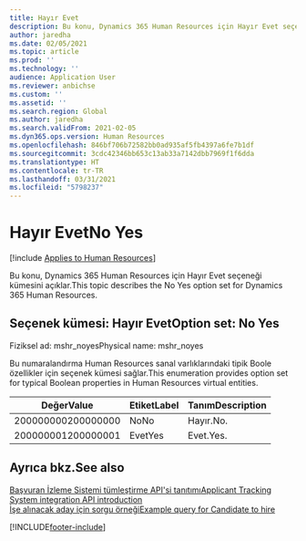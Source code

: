 ```yaml
---
title: Hayır Evet
description: Bu konu, Dynamics 365 Human Resources için Hayır Evet seçeneği kümesini açıklar.
author: jaredha
ms.date: 02/05/2021
ms.topic: article
ms.prod: ''
ms.technology: ''
audience: Application User
ms.reviewer: anbichse
ms.custom: ''
ms.assetid: ''
ms.search.region: Global
ms.author: jaredha
ms.search.validFrom: 2021-02-05
ms.dyn365.ops.version: Human Resources
ms.openlocfilehash: 846bf706b72582bb0ad935af5fb4397a6fe7b1df
ms.sourcegitcommit: 3cdc42346bb653c13ab33a7142dbb7969f1f6dda
ms.translationtype: HT
ms.contentlocale: tr-TR
ms.lasthandoff: 03/31/2021
ms.locfileid: "5798237"
---
```

# <a name="no-yes"></a><span data-ttu-id="fc524-103">Hayır Evet</span><span class="sxs-lookup"><span data-stu-id="fc524-103">No Yes</span></span>

[!include [Applies to Human Resources](../includes/applies-to-hr.md)]

<span data-ttu-id="fc524-104">Bu konu, Dynamics 365 Human Resources için Hayır Evet seçeneği kümesini açıklar.</span><span class="sxs-lookup"><span data-stu-id="fc524-104">This topic describes the No Yes option set for Dynamics 365 Human Resources.</span></span>

## <a name="option-set-no-yes"></a><span data-ttu-id="fc524-105">Seçenek kümesi: Hayır Evet</span><span class="sxs-lookup"><span data-stu-id="fc524-105">Option set: No Yes</span></span>

<span data-ttu-id="fc524-106">Fiziksel ad: mshr_noyes</span><span class="sxs-lookup"><span data-stu-id="fc524-106">Physical name: mshr_noyes</span></span>

<span data-ttu-id="fc524-107">Bu numaralandırma Human Resources sanal varlıklarındaki tipik Boole özellikler için seçenek kümesi sağlar.</span><span class="sxs-lookup"><span data-stu-id="fc524-107">This enumeration provides option set for typical Boolean properties in Human Resources virtual entities.</span></span>

| <span data-ttu-id="fc524-108">Değer</span><span class="sxs-lookup"><span data-stu-id="fc524-108">Value</span></span> | <span data-ttu-id="fc524-109">Etiket</span><span class="sxs-lookup"><span data-stu-id="fc524-109">Label</span></span> | <span data-ttu-id="fc524-110">Tanım</span><span class="sxs-lookup"><span data-stu-id="fc524-110">Description</span></span> |
| --- | --- | --- |
| <span data-ttu-id="fc524-111">200000000</span><span class="sxs-lookup"><span data-stu-id="fc524-111">200000000</span></span> | <span data-ttu-id="fc524-112">No</span><span class="sxs-lookup"><span data-stu-id="fc524-112">No</span></span> | <span data-ttu-id="fc524-113">Hayır.</span><span class="sxs-lookup"><span data-stu-id="fc524-113">No.</span></span> |
| <span data-ttu-id="fc524-114">200000001</span><span class="sxs-lookup"><span data-stu-id="fc524-114">200000001</span></span> | <span data-ttu-id="fc524-115">Evet</span><span class="sxs-lookup"><span data-stu-id="fc524-115">Yes</span></span> | <span data-ttu-id="fc524-116">Evet.</span><span class="sxs-lookup"><span data-stu-id="fc524-116">Yes.</span></span> |

## <a name="see-also"></a><span data-ttu-id="fc524-117">Ayrıca bkz.</span><span class="sxs-lookup"><span data-stu-id="fc524-117">See also</span></span>

[<span data-ttu-id="fc524-118">Başvuran İzleme Sistemi tümleştirme API'si tanıtımı</span><span class="sxs-lookup"><span data-stu-id="fc524-118">Applicant Tracking System integration API introduction</span></span>](hr-admin-integration-ats-api-introduction.md)<br>
[<span data-ttu-id="fc524-119">İşe alınacak aday için sorgu örneği</span><span class="sxs-lookup"><span data-stu-id="fc524-119">Example query for Candidate to hire</span></span>](hr-admin-integration-ats-api-candidate-to-hire-example-query.md)


[!INCLUDE[footer-include](../includes/footer-banner.md)]